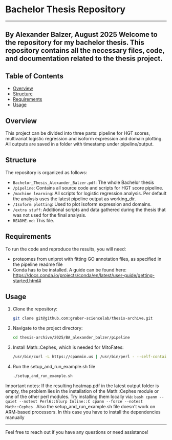 ﻿# Bachelor Thesis Repository
-----------------------------------------------------
By Alexander Balzer, August 2025
Welcome to the repository for my bachelor thesis. 
This repository contains all the necessary files, code, and documentation related to the thesis project.
-----------------------------------------------------


## Table of Contents
- [Overview](#overview)
- [Structure](#structure)
- [Requirements](#requirements)
- [Usage](#usage)

## Overview
This project can be divided into three parts: pipeline for HGT scores, multivariat logistic regression and isoform expression and domain plotting. 
All outputs are saved in a folder with timestamp under pipeline/output.

## Structure
The repository is organized as follows:
- `Bachelor_Thesis_Alexander_Balzer.pdf`: The whole Bachelor thesis
- `/pipeline`: Contains all source code and scripts for HGT score pipeline.
- `/machine learning`: All scripts for logistic regression analysis. Per default the analysis uses the latest pipeline output as working_dir.
- `/Isoform plotting`: Used to plot isoform expression and domains.
- `/extra stuff`: Additional scripts and data gathered during the thesis that was not used for the final analysis.
- `README.md`: This file.

## Requirements
To run the code and reproduce the results, you will need:
- proteomes from uniprot with fitting GO annotation files, as specified in the pipeline readme file
- Conda has to be installed. A guide can be found here: https://docs.conda.io/projects/conda/en/latest/user-guide/getting-started.html#

## Usage
1. Clone the repository:
    ```bash
    git clone git@github.com:gruber-sciencelab/thesis-archive.git
    ```
2. Navigate to the project directory:
    ```bash
    cd thesis-archive/2025/BA_alexander_balzer/pipeline
    ```
3. Install Math::Cephes, which is needed for MitoFates:
    ```bash
    /usr/bin/curl -L https://cpanmin.us | /usr/bin/perl - --self-contained --local-lib=~/perl5 Math::Cephes
    ```
3. Run the setup_and_run_example.sh file
    ```bash
    ./setup_and_run_example.sh
    ```


Important notes:
If the resulting heatmap.pdf in the latest output folder is empty, the problem lies in the installation of the Math::Cephes module or one of the other perl modules.
Try installing them locally via:
	```bash
	cpanm --quiet --notest Perl6::Slurp Inline::C
	cpanm --force --notest Math::Cephes
	```
Also the setup_and_run_example.sh file doesn't work on ARM-based processors.
In this case you have to install the dependencies manually 


---
Feel free to reach out if you have any questions or need assistance!
